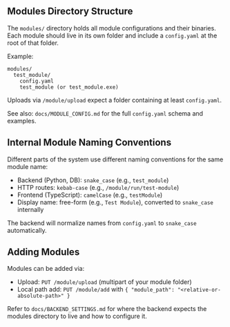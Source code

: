 ## Modules Directory Structure
The `modules/` directory holds all module configurations and their binaries. Each module should live in its own folder and include a `config.yaml` at the root of that folder.

Example:

```
modules/
  test_module/
    config.yaml
    test_module (or test_module.exe)
```

Uploads via `/module/upload` expect a folder containing at least `config.yaml`.

See also: `docs/MODULE_CONFIG.md` for the full `config.yaml` schema and examples.

## Internal Module Naming Conventions
Different parts of the system use different naming conventions for the same module name:

- Backend (Python, DB): `snake_case` (e.g., `test_module`)
- HTTP routes: `kebab-case` (e.g., `/module/run/test-module`)
- Frontend (TypeScript): `camelCase` (e.g., `testModule`)
- Display name: free-form (e.g., `Test Module`), converted to `snake_case` internally

The backend will normalize names from `config.yaml` to `snake_case` automatically.

## Adding Modules
Modules can be added via:

- Upload: `PUT /module/upload` (multipart of your module folder)
- Local path add: `PUT /module/add` with `{ "module_path": "<relative-or-absolute-path>" }`

Refer to `docs/BACKEND_SETTINGS.md` for where the backend expects the modules directory to live and how to configure it.
